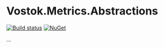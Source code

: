 # Vostok.Metrics.Abstractions

[![Build status](https://ci.appveyor.com/api/projects/status/github/vostok/metrics.abstractions?svg=true&branch=master)](https://ci.appveyor.com/project/vostok/metrics-abstractions/branch/master)
[![NuGet](https://img.shields.io/nuget/v/Vostok.Metrics.Abstractions.svg)](https://www.nuget.org/packages/Vostok.Metrics.Abstractions)

...
